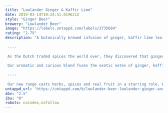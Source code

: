 ```yaml
---
title: "Lowlander Ginger & Kaffir Lime"
date: 2019-03-14T10:24:51.019621Z
style: "Ginger Beer"
brewery: "Lowlander Beer"
image: "https://labels.untappd.com/labels/2735684"
rating: "2.75"
description: "A botanically brewed infusion of ginger, kaffir lime leafs, cardamom, Darjeeling tea and wheat beer. Spicy and aromatic with hints of zesty citrus.  ----  As the Dutch traded spices the world over, they discovered that ginger was the secret zing that gave food in the east its curious kick.  Our aromatic and curious blend fuses the exotic notes of ginger, kaffir lime, cardamom and Darjeeling tea into a spicy refreshing blend that can tame the heat of the hottest of days.  ----  Our new range casts herbs, spices and real fruit in a starring role. We take the finest ingredients like ginger, yuzu, kaffir lime leaves and grapefruit and infuse these with natural teas and beer, to create a lightly alcoholic (2.5% alc.) yet full flavoured drink."
untappd_url: "https://untappd.com/b/lowlander-beer-lowlander-ginger-and-kaffir-lime/2735684"
abv: "2.5"
ibu: "0"
robots: noindex,nofollow
---
```

